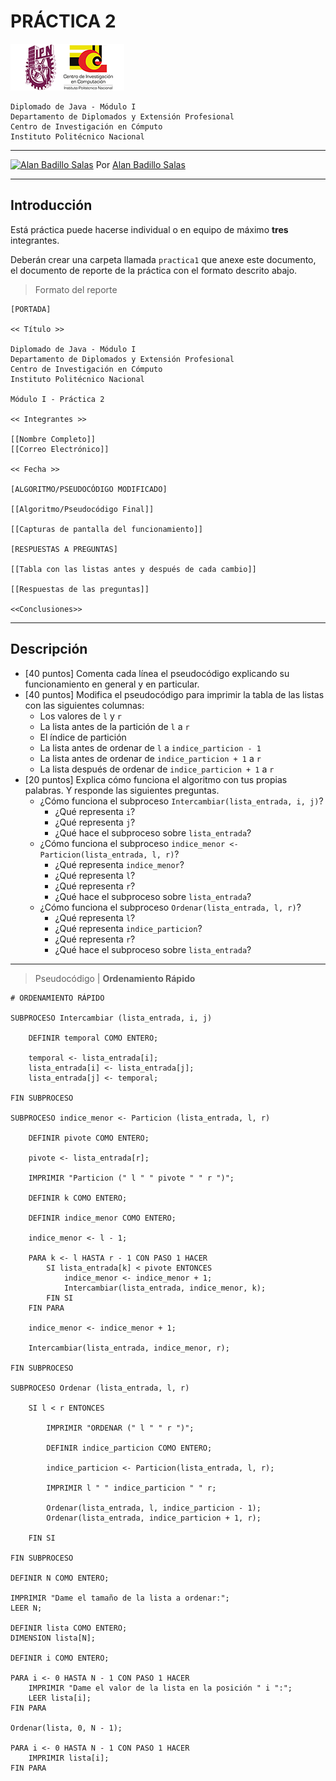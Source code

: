# PRÁCTICA 2

![Logo CIC](../notas/figuras/logo.png)

    Diplomado de Java - Módulo I
    Departamento de Diplomados y Extensión Profesional
    Centro de Investigación en Cómputo
    Instituto Politécnico Nacional

---

[![Alan Badillo Salas](https://avatars.githubusercontent.com/u/79223578?s=40&v=4 "Alan Badillo Salas")](https://github.com/dragonnomada) Por [Alan Badillo Salas](https://github.com/dragonnomada)

---

## Introducción

Está práctica puede hacerse individual o en equipo de máximo **tres** integrantes.

Deberán crear una carpeta llamada `practica1` que anexe este documento, el documento de reporte de la práctica con el formato descrito abajo.

> Formato del reporte

    [PORTADA]

    << Título >>

    Diplomado de Java - Módulo I
    Departamento de Diplomados y Extensión Profesional
    Centro de Investigación en Cómputo
    Instituto Politécnico Nacional

    Módulo I - Práctica 2

    << Integrantes >>

    [[Nombre Completo]]
    [[Correo Electrónico]]

    << Fecha >>

    [ALGORITMO/PSEUDOCÓDIGO MODIFICADO]

    [[Algoritmo/Pseudocódigo Final]]

    [[Capturas de pantalla del funcionamiento]]

    [RESPUESTAS A PREGUNTAS]

    [[Tabla con las listas antes y después de cada cambio]]

    [[Respuestas de las preguntas]]

    <<Conclusiones>>
    

---

## Descripción

* [40 puntos] Comenta cada línea el pseudocódigo explicando su funcionamiento en general y en particular.
* [40 puntos] Modifica el pseudocódigo para imprimir la tabla de las listas con las siguientes columnas: 
    - Los valores de `l` y `r`
    - La lista antes de la partición de `l` a `r`
    - El índice de partición
    - La lista antes de ordenar de `l` a `indice_particion - 1`
    - La lista antes de ordenar de `indice_particion + 1` a `r`
    - La lista después de ordenar de `indice_particion + 1` a `r`
* [20 puntos] Explica cómo funciona el algoritmo con tus propias palabras. Y responde las siguientes preguntas.
    - ¿Cómo funciona el subproceso `Intercambiar(lista_entrada, i, j)`?
        * ¿Qué representa `i`?
        * ¿Qué representa `j`?
        * ¿Qué hace el subproceso sobre `lista_entrada`?
    - ¿Cómo funciona el subproceso `indice_menor <- Particion(lista_entrada, l, r)`?
        * ¿Qué representa `indice_menor`?
        * ¿Qué representa `l`?
        * ¿Qué representa `r`?
        * ¿Qué hace el subproceso sobre `lista_entrada`?
    - ¿Cómo funciona el subproceso `Ordenar(lista_entrada, l, r)`?
        * ¿Qué representa `l`?
        * ¿Qué representa `indice_particion`?
        * ¿Qué representa `r`?
        * ¿Qué hace el subproceso sobre `lista_entrada`?

---

> Pseudocódigo | **Ordenamiento Rápido**

    # ORDENAMIENTO RÁPIDO

    SUBPROCESO Intercambiar (lista_entrada, i, j)
        
        DEFINIR temporal COMO ENTERO;
        
        temporal <- lista_entrada[i];
        lista_entrada[i] <- lista_entrada[j];
        lista_entrada[j] <- temporal;
        
    FIN SUBPROCESO

    SUBPROCESO indice_menor <- Particion (lista_entrada, l, r)
        
        DEFINIR pivote COMO ENTERO;
        
        pivote <- lista_entrada[r];
        
        IMPRIMIR "Particion (" l " " pivote " " r ")";
        
        DEFINIR k COMO ENTERO;
        
        DEFINIR indice_menor COMO ENTERO;
        
        indice_menor <- l - 1;
        
        PARA k <- l HASTA r - 1 CON PASO 1 HACER
            SI lista_entrada[k] < pivote ENTONCES
                indice_menor <- indice_menor + 1;
                Intercambiar(lista_entrada, indice_menor, k);
            FIN SI
        FIN PARA
        
        indice_menor <- indice_menor + 1;
        
        Intercambiar(lista_entrada, indice_menor, r);
        
    FIN SUBPROCESO

    SUBPROCESO Ordenar (lista_entrada, l, r)
        
        SI l < r ENTONCES
            
            IMPRIMIR "ORDENAR (" l " " r ")"; 
            
            DEFINIR indice_particion COMO ENTERO;
            
            indice_particion <- Particion(lista_entrada, l, r);
            
            IMPRIMIR l " " indice_particion " " r; 
            
            Ordenar(lista_entrada, l, indice_particion - 1);
            Ordenar(lista_entrada, indice_particion + 1, r);
            
        FIN SI
        
    FIN SUBPROCESO
        
    DEFINIR N COMO ENTERO;
    
    IMPRIMIR "Dame el tamaño de la lista a ordenar:";
    LEER N;
    
    DEFINIR lista COMO ENTERO;
    DIMENSION lista[N];
    
    DEFINIR i COMO ENTERO;
    
    PARA i <- 0 HASTA N - 1 CON PASO 1 HACER
        IMPRIMIR "Dame el valor de la lista en la posición " i ":";
        LEER lista[i];
    FIN PARA
    
    Ordenar(lista, 0, N - 1);
    
    PARA i <- 0 HASTA N - 1 CON PASO 1 HACER
        IMPRIMIR lista[i];
    FIN PARA